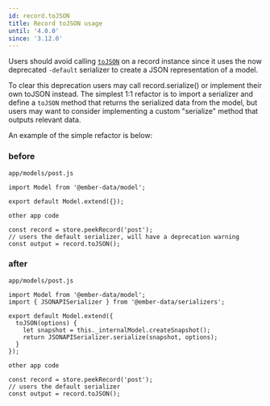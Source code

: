 ```yaml
---
id: record.toJSON
title: Record toJSON usage
until: '4.0.0'
since: '3.12.0'
---
```


Users should avoid calling [`toJSON`](https://github.com/emberjs/data/blob/1be481a4924b2b4316c1cc151a58328c88903dcd/packages/store/addon/-private/system/model/model.js#L620) on a record instance since it uses the now deprecated `-default` serializer to create a JSON representation of a model.

To clear this deprecation users may call record.serialize() or implement their own toJSON instead. The simplest 1:1 refactor is to import a serializer and define a `toJSON` method that returns the serialized data from the model, but users may want to consider implementing a custom "serialize" method that outputs relevant data.

An example of the simple refactor is below:
### before

  `app/models/post.js`

    import Model from '@ember-data/model';

    export default Model.extend({});

  `other app code`

    const record = store.peekRecord('post');
    // users the default serializer, will have a deprecation warning
    const output = record.toJSON();

### after
  `app/models/post.js`

    import Model from '@ember-data/model';
    import { JSONAPISerializer } from '@ember-data/serializers';

    export default Model.extend({
      toJSON(options) {
        let snapshot = this._internalModel.createSnapshot();
        return JSONAPISerializer.serialize(snapshot, options);
      }
    });

  `other app code`

    const record = store.peekRecord('post');
    // users the default serializer
    const output = record.toJSON();
